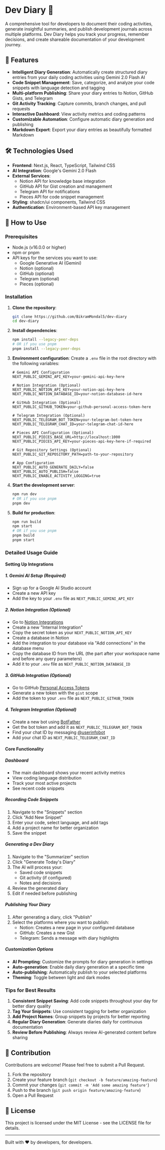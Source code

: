 # Dev Diary 📝

A comprehensive tool for developers to document their coding activities, generate insightful summaries, and publish development journals across multiple platforms. Dev Diary helps you track your progress, remember decisions, and create shareable documentation of your development journey.

## 🌟 Features

- **Intelligent Diary Generation**: Automatically create structured diary entries from your daily coding activities using Gemini 2.0 Flash AI
- **Code Snippet Management**: Save, categorize, and analyze your code snippets with language detection and tagging
- **Multi-platform Publishing**: Share your diary entries to Notion, GitHub Gists, and Telegram
- **Git Activity Tracking**: Capture commits, branch changes, and pull requests
- **Interactive Dashboard**: View activity metrics and coding patterns
- **Customizable Automation**: Configure automatic diary generation and publishing
- **Markdown Export**: Export your diary entries as beautifully formatted Markdown

## 🛠️ Technologies Used

- **Frontend**: Next.js, React, TypeScript, Tailwind CSS
- **AI Integration**: Google's Gemini 2.0 Flash
- **External Services**:
  - Notion API for knowledge base integration
  - GitHub API for Gist creation and management
  - Telegram API for notifications
  - Pieces API for code snippet management
- **Styling**: shadcn/ui components, Tailwind CSS
- **Authentication**: Environment-based API key management

## 🚀 How to Use

### Prerequisites

- Node.js (v16.0.0 or higher)
- npm or pnpm
- API keys for the services you want to use:
  - Google Generative AI (Gemini)
  - Notion (optional)
  - GitHub (optional)
  - Telegram (optional)
  - Pieces (optional)

### Installation

1. **Clone the repository**:
   ```bash
   git clone https://github.com/BikramMondal5/dev-diary
   cd dev-diary
   ```

2. **Install dependencies**:
   ```bash
   npm install --legacy-peer-deps
   # OR if you use pnpm
   pnpm install --legacy-peer-deps
   ```

3. **Environment configuration**:
   Create a `.env` file in the root directory with the following variables:
   ```
   # Gemini API Configuration
   NEXT_PUBLIC_GEMINI_API_KEY=your-gemini-api-key-here

   # Notion Integration (Optional)
   NEXT_PUBLIC_NOTION_API_KEY=your-notion-api-key-here
   NEXT_PUBLIC_NOTION_DATABASE_ID=your-notion-database-id-here

   # GitHub Integration (Optional)
   NEXT_PUBLIC_GITHUB_TOKEN=your-github-personal-access-token-here

   # Telegram Integration (Optional)
   NEXT_PUBLIC_TELEGRAM_BOT_TOKEN=your-telegram-bot-token-here
   NEXT_PUBLIC_TELEGRAM_CHAT_ID=your-telegram-chat-id-here

   # Pieces API Configuration (Optional)
   NEXT_PUBLIC_PIECES_BASE_URL=http://localhost:1000
   NEXT_PUBLIC_PIECES_API_KEY=your-pieces-api-key-here-if-required

   # Git Repository Settings (Optional)
   NEXT_PUBLIC_GIT_REPOSITORY_PATH=path-to-your-repository

   # App Configuration
   NEXT_PUBLIC_AUTO_GENERATE_DAILY=false
   NEXT_PUBLIC_AUTO_PUBLISH=false
   NEXT_PUBLIC_ENABLE_ACTIVITY_LOGGING=true
   ```

4. **Start the development server**:
   ```bash
   npm run dev
   # OR if you use pnpm
   pnpm dev
   ```

5. **Build for production**:
   ```bash
   npm run build
   npm start
   # OR if you use pnpm
   pnpm build
   pnpm start
   ```

### Detailed Usage Guide

#### Setting Up Integrations

##### 1. Gemini AI Setup (Required)
- Sign up for a Google AI Studio account
- Create a new API key
- Add the key to your `.env` file as `NEXT_PUBLIC_GEMINI_API_KEY`

##### 2. Notion Integration (Optional)
- Go to [Notion Integrations](https://www.notion.so/my-integrations)
- Create a new "Internal Integration"
- Copy the secret token as your `NEXT_PUBLIC_NOTION_API_KEY`
- Create a database in Notion
- Add the integration to your database via "Add connections" in the database menu
- Copy the database ID from the URL (the part after your workspace name and before any query parameters)
- Add it to your `.env` file as `NEXT_PUBLIC_NOTION_DATABASE_ID`

##### 3. GitHub Integration (Optional)
- Go to GitHub [Personal Access Tokens](https://github.com/settings/tokens)
- Generate a new token with the `gist` scope
- Add the token to your `.env` file as `NEXT_PUBLIC_GITHUB_TOKEN`

##### 4. Telegram Integration (Optional)
- Create a new bot using [BotFather](https://t.me/botfather)
- Get the bot token and add it as `NEXT_PUBLIC_TELEGRAM_BOT_TOKEN`
- Find your chat ID by messaging [@userinfobot](https://t.me/userinfobot)
- Add your chat ID as `NEXT_PUBLIC_TELEGRAM_CHAT_ID`

#### Core Functionality

##### Dashboard
- The main dashboard shows your recent activity metrics
- View coding language distribution
- Track your most active projects
- See recent code snippets

##### Recording Code Snippets
1. Navigate to the "Snippets" section
2. Click "Add New Snippet"
3. Enter your code, select language, and add tags
4. Add a project name for better organization
5. Save the snippet

##### Generating a Dev Diary
1. Navigate to the "Summarizer" section
2. Click "Generate Today's Diary"
3. The AI will process your:
   - Saved code snippets
   - Git activity (if configured)
   - Notes and decisions
4. Review the generated diary
5. Edit if needed before publishing

##### Publishing Your Diary
1. After generating a diary, click "Publish"
2. Select the platforms where you want to publish:
   - Notion: Creates a new page in your configured database
   - GitHub: Creates a new Gist
   - Telegram: Sends a message with diary highlights

##### Customization Options
- **AI Prompting**: Customize the prompts for diary generation in settings
- **Auto-generation**: Enable daily diary generation at a specific time
- **Auto-publishing**: Automatically publish to your selected platforms
- **Theming**: Toggle between light and dark modes

### Tips for Best Results

1. **Consistent Snippet Saving**: Add code snippets throughout your day for better diary quality
2. **Tag Your Snippets**: Use consistent tagging for better organization
3. **Add Project Names**: Group snippets by projects for better reporting
4. **Regular Diary Generation**: Generate diaries daily for continuous documentation
5. **Review Before Publishing**: Always review AI-generated content before sharing

## 🤝 Contribution

Contributions are welcome! Please feel free to submit a Pull Request.

1. Fork the repository
2. Create your feature branch (`git checkout -b feature/amazing-feature`)
3. Commit your changes (`git commit -m 'Add some amazing feature'`)
4. Push to the branch (`git push origin feature/amazing-feature`)
5. Open a Pull Request

## 📜 License

This project is licensed under the MIT License - see the LICENSE file for details.

---

Built with ❤️ by developers, for developers.